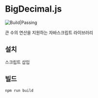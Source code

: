 

# BigDecimal.js
![Build|Passing](https://travis-ci.org/ynifamily3/bigDecimal.js.svg?branch=master)

큰 수의 연산을 지원하는 자바스크립트 라이브러리

## 설치
스크립트 삽입

## 빌드
`npm run build`